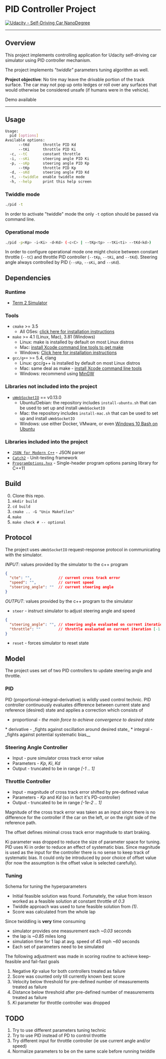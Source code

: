# PID Controller Project
[![Udacity - Self-Driving Car NanoDegree](https://s3.amazonaws.com/udacity-sdc/github/shield-carnd.svg)](http://www.udacity.com/drive)

---

## Overview
This project implements controlling application for Udacity self-driving car
simulator using PID controller mechanism.

The project implements _"twiddle"_ parameters tuning algorithm as well.

**Project objective**: No tire may leave the drivable portion of the track
surface. The car may not pop up onto ledges or roll over any surfaces that would otherwise be considered unsafe (if humans were in the vehicle).

Demo available <HERE>

---

## Usage
```sh
Usage:
  pid [options]
Available options:
      --tKd      throttle PID Kd
      --tKi      throttle PID Ki
  -c, --tC       constant throttle
  -i, --sKi      steering angle PID Ki
  -p, --sKp      steering angle PID Kp
      --tKp      throttle PID Kp
  -d, --sKd      steering angle PID Kd
  -t, --twiddle  enable twiddle mode
  -h, --help     print this help screen
```

### Twiddle mode
```sh
./pid -t
```

In order to activate "twiddle" mode the only `-t` option should be passed via
command line.

### Operational mode
```sh
./pid -p<Kp> -i<Ki> -d<Kd> (-c<C> | --tKp<tp> --tKi<ti> --tKd<kd>)
```

In order to configure operational mode one might choice between constant
throttle (`--tC`) and throttle PID controller (`--tKp`, `--tKi`, and `--tKd`).
Steering angle always controlled by PID (`--sKp`, `--sKi`, and `--sKd`).

## Dependencies
### Runtime
* [Term 2 Simulator](https://github.com/udacity/self-driving-car-sim/releases)

### Tools
* `cmake` >= 3.5
  * All OSes: [click here for installation instructions](https://cmake.org/install/)
* `make` >= 4.1 (Linux, Mac), 3.81 (Windows)
  * Linux: make is installed by default on most Linux distros
  * Mac: [install Xcode command line tools to get make](https://developer.apple.com/xcode/features/)
  * Windows: [Click here for installation instructions](http://gnuwin32.sourceforge.net/packages/make.htm)
* `gcc/g++` >= 5.4, clang
  * Linux: gcc/g++ is installed by default on most Linux distros
  * Mac: same deal as make - [install Xcode command line tools](https://developer.apple.com/xcode/features/)
  * Windows: recommend using [MinGW](http://www.mingw.org/)

### Libraries not included into the project
* [`uWebSocketIO`](https://github.com/uWebSockets/uWebSockets) == v0.13.0
  * Ubuntu/Debian: the repository includes `install-ubuntu.sh` that can be used to set
    up and install `uWebSocketIO`
  * Mac: the repository includes `install-mac.sh` that can be used to set
    up and install `uWebSocketIO`
  * Windows: use either Docker, VMware, or even [Windows 10 Bash on     Ubuntu](https://www.howtogeek.com/249966/how-to-install-and-use-the-linux-bash-shell-on-windows-10/)

### Libraries included into the project
* [`JSON for Modern C++`](https://github.com/nlohmann/json) - JSON parser
* [`Catch2`](https://github.com/catchorg/Catch2) - Unit-testing framework
* [`ProgramOptions.hxx`](https://github.com/Fytch/ProgramOptions.hxx) - Single-header program options parsing library for C++11

## Build
0. Clone this repo.
1. `mkdir build`
2. `cd build`
3. `cmake .. -G "Unix Makefiles"`
4. `make`
5. `make check # -- optional`

## Protocol
The project uses `uWebSocketIO` request-response protocol in communicating with the simulator.

_INPUT_: values provided by the simulator to the c++ program
```json
{
  "cte": "",            // current cross track error
  "speed": "",          // current speed
  "steering_angle": ""  // current steering angle
}
```

_OUTPUT_: values provided by the c++ program to the simulator
* `steer` - instruct simulator to adjust steering angle and speed
```json
{
  "steering_angle": "", // steering angle evaluated on current iteration [-1..1]
  "throttle": ""        // throttle evaluated on current iteration [-1..1]
}
```
* `reset` - forces simulator to reset state

## Model
The project uses set of two PID controllers to update steering angle and throttle.

### PID
PID (proportional–integral–derivative) is wildly used control technic.
PID controller continuously evaluates difference between current state and
reference (desired) state and applies a correction which consists of
* proportional - _the main force to achieve convergence to desired state_
<PIC>
* derivative - _fights against oscillation around desired state_
<PIC>
* integral - _fights against potential systematic bias__
<PIC>

### Steering Angle Controller
* Input - pure simulator cross track error value
* Parameters - _Kp_, _Ki_, _Kd_
* Output - truncated to be in range _[-1 .. 1]_

### Throttle Controller
* Input - magnitude of cross track error shifted by pre-defined value
* Parameters - _Kp_ and _Kd_ (so in fact it's PD-controller)
* Output - truncated to be in range _[-1e-2 .. 1]_

Magnitude of the cross track error was taken as an input since there is no
difference for the controller if the car on the left, or on the right side of
the reference path.

The offset defines minimal cross track error magnitude to start braking.

Ki parameter was dropped to reduce the size of parameter space for tuning.
PID uses Ki in order to reduce an effect of systematic bias. Since magnitude is
used as the input for the controller there is no sense to keep track of
systematic bias. It could only be introduced by poor choice of offset value
(for now the assumption is the offset value is selected carefully).

### Tuning
Schema for tuning the hyperparameters
* Initial feasible solution was found. Fortunately, the value from lesson
  worked as a feasible solution at constant throttle of _0.3_
* Twiddle approach was used to tune feasible solution from _(1)_.
* Score was calculated from the whole lap

Since twiddling is **very** time consuming
* simulator provides one measurement each _~0.03_ seconds
* the lap is _~0.85_ miles long
* simulation time for 1 lap at avg. speed of 45 mph _~60_ seconds
* Each set of parameters need to be simulated

The following adjustment was made in scoring routine to achieve keep-feasible
and fail-fast goals
1. Negative _Kp_ value for both controllers treated as failure
2. Score was counted only till currently known best score
3. Velocity below threshold for pre-defined number of measurements treated as failure
4. Distance below threshold after pre-defined number of measurements treated as failure
5. _Ki_ parameter for throttle controller was dropped

## TODO
1. Try to use different parameters tuning technic
2. Try to use PID instead of PD to control throttle
3. Try different input for throttle controller (ie use current angle and/or speed)
4. Normalize parameters to be on the same scale before running twiddle
